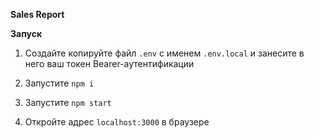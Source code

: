 **Sales Report**



**Запуск**

1) Создайте копируйте файл ```.env``` с именем ```.env.local``` и занесите в него ваш токен Bearer-аутентификации

2) Запустите ```npm i```

3) Запустите ```npm start```

4) Откройте адрес ```localhost:3000``` в браузере